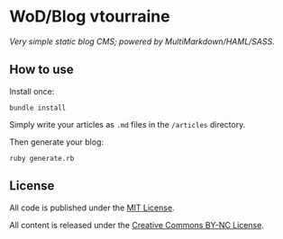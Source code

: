 # WoD/Blog vtourraine

_Very simple static blog CMS; powered by MultiMarkdown/HAML/SASS._


## How to use

Install once:

```
bundle install
```

Simply write your articles as `.md` files in the `/articles` directory.

Then generate your blog:

```
ruby generate.rb
```



## License

All code is published under the [MIT License](http://opensource.org/licenses/MIT).

All content is released under the [Creative Commons BY-NC License](http://creativecommons.org/licenses/by-nc/4.0/).
